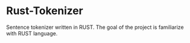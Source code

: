 # Rust-Tokenizer

Sentence tokenizer written in RUST. The goal of the project is familiarize with RUST language.
